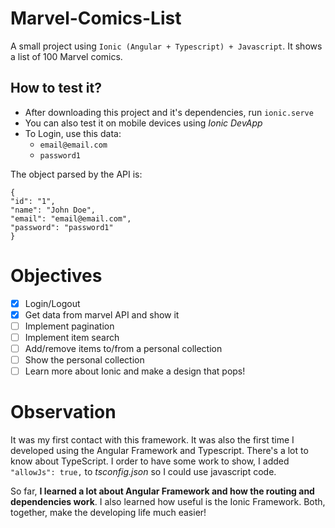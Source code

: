 # Marvel-Comics-List
A small project using `Ionic (Angular + Typescript) + Javascript`.
It shows a list of 100 Marvel comics.

## How to test it?
- After downloading this project and it's dependencies, run `ionic.serve`
- You can also test it on mobile devices using *Ionic DevApp*
- To Login, use this data:
  - `email@email.com`
  - `password1`

The object parsed by the API is:
```
{
"id": "1",
"name": "John Doe",
"email": "email@email.com",
"password": "password1"
}
```
# Objectives
- [x] Login/Logout
- [X] Get data from marvel API and show it
- [ ] Implement pagination
- [ ] Implement item search
- [ ] Add/remove items to/from a personal collection
- [ ] Show the personal collection
- [ ] Learn more about Ionic and make a design that pops!

# Observation
It was my first contact with this framework. It was also the first time I developed using the Angular Framework and Typescript.
There's a lot to know about TypeScript. I order to have some work to show, I added `"allowJs": true,` to *tsconfig.json* so I could use javascript code.

So far, **I learned a lot about Angular Framework and how the routing and dependencies work**. I also learned how useful is the Ionic Framework. Both, together, make the developing life much easier!


